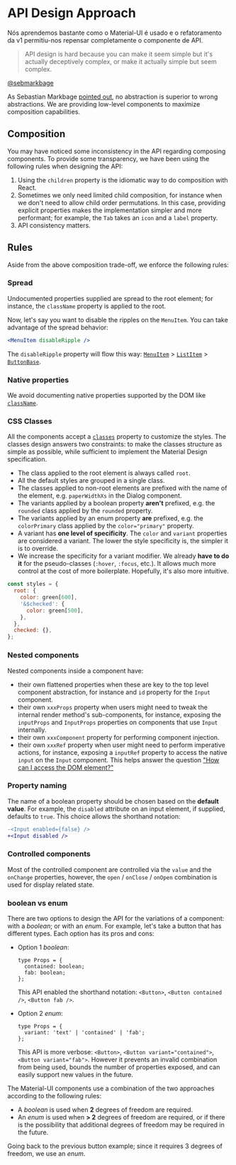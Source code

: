 # API Design Approach

<p class="description">Nós aprendemos bastante como o Material-UI é usado e o refatoramento da v1 permitiu-nos repensar completamente o componente de API.</p>

> API design is hard because you can make it seem simple but it's actually deceptively complex, or make it actually simple but seem complex.

[@sebmarkbage](https://twitter.com/sebmarkbage/status/728433349337841665)

As Sebastian Markbage [pointed out](https://2014.jsconf.eu/speakers/sebastian-markbage-minimal-api-surface-area-learning-patterns-instead-of-frameworks.html), no abstraction is superior to wrong abstractions. We are providing low-level components to maximize composition capabilities.

## Composition

You may have noticed some inconsistency in the API regarding composing components. To provide some transparency, we have been using the following rules when designing the API:

1. Using the `children` property is the idiomatic way to do composition with React.
2. Sometimes we only need limited child composition, for instance when we don't need to allow child order permutations. In this case, providing explicit properties makes the implementation simpler and more performant; for example, the `Tab` takes an `icon` and a `label` property.
3. API consistency matters.

## Rules

Aside from the above composition trade-off, we enforce the following rules:

### Spread

Undocumented properties supplied are spread to the root element; for instance, the `className` property is applied to the root.

Now, let's say you want to disable the ripples on the `MenuItem`. You can take advantage of the spread behavior:

```jsx
<MenuItem disableRipple />
```

The `disableRipple` property will flow this way: [`MenuItem`](/api/menu-item/) > [`ListItem`](/api/list-item/) > [`ButtonBase`](/api/button-base/).

### Native properties

We avoid documenting native properties supported by the DOM like [`className`](/customization/overrides/#overriding-with-class-names).

### CSS Classes

All the components accept a [`classes`](/customization/overrides/#overriding-with-classes) property to customize the styles. The classes design answers two constraints: to make the classes structure as simple as possible, while sufficient to implement the Material Design specification.

- The class applied to the root element is always called `root`.
- All the default styles are grouped in a single class.
- The classes applied to non-root elements are prefixed with the name of the element, e.g. `paperWidthXs` in the Dialog component.
- The variants applied by a boolean property **aren't** prefixed, e.g. the `rounded` class applied by the `rounded` property.
- The variants applied by an enum property **are** prefixed, e.g. the `colorPrimary` class applied by the `color="primary"` property.
- A variant has **one level of specificity**. The `color` and `variant` properties are considered a variant. The lower the style specificity is, the simpler it is to override.
- We increase the specificity for a variant modifier. We already **have to do it** for the pseudo-classes (`:hover`, `:focus`, etc.). It allows much more control at the cost of more boilerplate. Hopefully, it's also more intuitive.

```js
const styles = {
  root: {
    color: green[600],
    '&$checked': {
      color: green[500],
    },
  },
  checked: {},
};
```

### Nested components

Nested components inside a component have:

- their own flattened properties when these are key to the top level component abstraction, for instance and `id` property for the `Input` component.
- their own `xxxProps` property when users might need to tweak the internal render method's sub-components, for instance, exposing the `inputProps` and `InputProps` properties on components that use `Input` internally.
- their own `xxxComponent` property for performing component injection.
- their own `xxxRef` property when user might need to perform imperative actions, for instance, exposing a `inputRef` property to access the native `input` on the `Input` component. This helps answer the question ["How can I access the DOM element?"](/getting-started/faq/#how-can-i-access-the-dom-element)

### Property naming

The name of a boolean property should be chosen based on the **default value**. For example, the `disabled` attribute on an input element, if supplied, defaults to `true`. This choice allows the shorthand notation:

```diff
-<Input enabled={false} />
+<Input disabled />
```

### Controlled components

Most of the controlled component are controlled via the `value` and the `onChange` properties, however, the `open` / `onClose` / `onOpen` combination is used for display related state.

### boolean vs enum

There are two options to design the API for the variations of a component: with a _boolean_; or with an _enum_. For example, let's take a button that has different types. Each option has its pros and cons:

- Option 1 _boolean_:

  ```tsx
  type Props = {
    contained: boolean;
    fab: boolean;
  };
  ```

  This API enabled the shorthand notation: `<Button>`, `<Button contained />`, `<Button fab />`.

- Option 2 _enum_:
  ```tsx
  type Props = {
    variant: 'text' | 'contained' | 'fab';
  };
  ```
  This API is more verbose: `<Button>`, `<Button variant="contained">`, `<Button variant="fab">`.
  However it prevents an invalid combination from being used, bounds the number of properties exposed, and can easily support new values in the future.

The Material-UI components use a combination of the two approaches according to the following rules:

- A _boolean_ is used when **2** degrees of freedom are required.
- An _enum_ is used when **> 2** degrees of freedom are required, or if there is the possibility that additional degrees of freedom may be required in the future.

Going back to the previous button example; since it requires 3 degrees of freedom, we use an _enum_.
